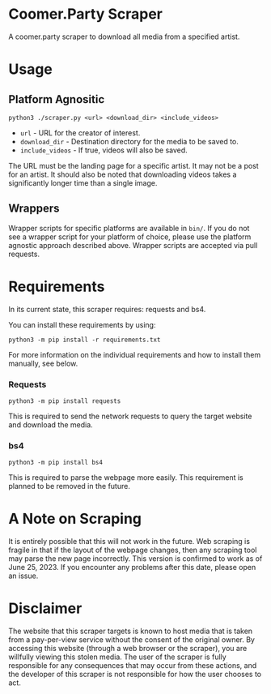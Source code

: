 # Coomer.Party Scraper
A coomer.party scraper to download all media from a specified artist.

# Usage
## Platform Agnositic
`python3 ./scraper.py <url> <download_dir> <include_videos>`
* `url` - URL for the creator of interest.
* `download_dir` - Destination directory for the media to be saved to.
* `include_videos` - If true, videos will also be saved.

The URL must be the landing page for a specific artist. It may not be a post for an artist. It should also be noted that downloading videos takes a significantly longer time than a single image.

## Wrappers
Wrapper scripts for specific platforms are available in `bin/`. If you do not see a wrapper script for your platform of choice, please use the platform agnostic approach described above. Wrapper scripts are accepted via pull requests.

# Requirements
In its current state, this scraper requires: requests and bs4.

You can install these requirements by using:

`python3 -m pip install -r requirements.txt`

For more information on the individual requirements and how to install them manually, see below.

### Requests
`python3 -m pip install requests`

This is required to send the network requests to query the target website and download the media.

### bs4
`python3 -m pip install bs4`

This is required to parse the webpage more easily. This requirement is planned to be removed in the future.

# A Note on Scraping
It is entirely possible that this will not work in the future. Web scraping is fragile in that if the layout of the webpage changes, then any scraping tool may parse the new page incorrectly. This version is confirmed to work as of June 25, 2023. If you encounter any problems after this date, please open an issue.

# Disclaimer
The website that this scraper targets is known to host media that is taken from a pay-per-view service without the consent of the original owner. By accessing this website (through a web browser or the scraper), you are willfully viewing this stolen media. The user of the scraper is fully responsible for any consequences that may occur from these actions, and the developer of this scraper is not responsible for how the user chooses to act.
